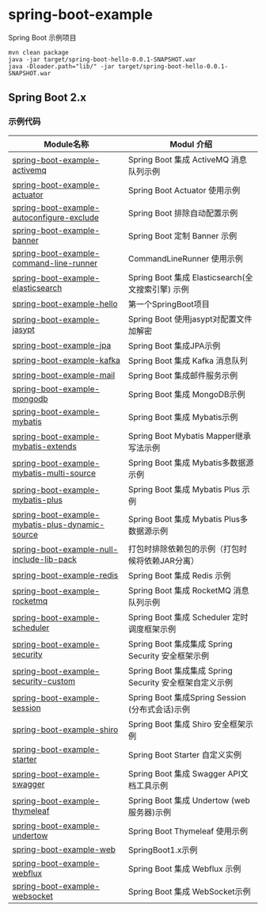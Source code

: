 # spring-boot-example

Spring Boot 示例项目 

```
mvn clean package
java -jar target/spring-boot-hello-0.0.1-SNAPSHOT.war
java -Dloader.path="lib/" -jar target/spring-boot-hello-0.0.1-SNAPSHOT.war
```

Spring Boot 2.x
---

### 示例代码  
| Module名称 | Modul 介绍 |
| ----- | ----- |
| [spring-boot-example-activemq](https://github.com/Relucent/spring-boot-example/tree/master/spring-boot-example-activemq) | Spring Boot 集成 ActiveMQ 消息队列示例|
| [spring-boot-example-actuator](https://github.com/Relucent/spring-boot-example/tree/master/spring-boot-example-actuator) | Spring Boot Actuator 使用示例|
| [spring-boot-example-autoconfigure-exclude](https://github.com/Relucent/spring-boot-example/tree/master/spring-boot-example-autoconfigure-exclude) | Spring Boot 排除自动配置示例|
| [spring-boot-example-banner](https://github.com/Relucent/spring-boot-example/tree/master/spring-boot-example-banner) | Spring Boot 定制 Banner 示例|
| [spring-boot-example-command-line-runner](https://github.com/Relucent/spring-boot-example/tree/master/spring-boot-example-command-line-runner) | CommandLineRunner 使用示例|
| [spring-boot-example-elasticsearch](https://github.com/Relucent/spring-boot-example/tree/master/spring-boot-example-elasticsearch) | Spring Boot 集成 Elasticsearch(全文搜索引擎) 示例|
| [spring-boot-example-hello](https://github.com/Relucent/spring-boot-example/tree/master/spring-boot-example-hello) | 第一个SpringBoot项目|
| [spring-boot-example-jasypt](https://github.com/Relucent/spring-boot-example/tree/master/spring-boot-example-jasypt) | Spring Boot 使用jasypt对配置文件加解密|
| [spring-boot-example-jpa](https://github.com/Relucent/spring-boot-example/tree/master/spring-boot-example-jpa) | Spring Boot 集成JPA示例|
| [spring-boot-example-kafka](https://github.com/Relucent/spring-boot-example/tree/master/spring-boot-example-kafka) | Spring Boot 集成 Kafka 消息队列|
| [spring-boot-example-mail](https://github.com/Relucent/spring-boot-example/tree/master/spring-boot-example-mail) | Spring Boot 集成邮件服务示例|
| [spring-boot-example-mongodb](https://github.com/Relucent/spring-boot-example/tree/master/spring-boot-example-mongodb) | Spring Boot 集成 MongoDB示例|
| [spring-boot-example-mybatis](https://github.com/Relucent/spring-boot-example/tree/master/spring-boot-example-mybatis) | Spring Boot 集成 Mybatis示例|
| [spring-boot-example-mybatis-extends](https://github.com/Relucent/spring-boot-example/tree/master/spring-boot-example-mybatis-extends) | Spring Boot Mybatis Mapper继承写法示例|
| [spring-boot-example-mybatis-multi-source](https://github.com/Relucent/spring-boot-example/tree/master/spring-boot-example-mybatis-multi-source) | Spring Boot 集成 Mybatis多数据源示例|
| [spring-boot-example-mybatis-plus](https://github.com/Relucent/spring-boot-example/tree/master/spring-boot-example-mybatis-plus) | Spring Boot 集成 Mybatis Plus 示例|
| [spring-boot-example-mybatis-plus-dynamic-source](https://github.com/Relucent/spring-boot-example/tree/master/spring-boot-example-mybatis-plus-dynamic-source) | Spring Boot 集成 Mybatis Plus多数据源示例|
| [spring-boot-example-null-include-lib-pack](https://github.com/Relucent/spring-boot-example/tree/master/spring-boot-example-null-include-lib-pack) | 打包时排除依赖包的示例（打包时候将依赖JAR分离）|
| [spring-boot-example-redis](https://github.com/Relucent/spring-boot-example/tree/master/spring-boot-example-redis) | Spring Boot 集成 Redis 示例|
| [spring-boot-example-rocketmq](https://github.com/Relucent/spring-boot-example/tree/master/spring-boot-example-rocketmq) | Spring Boot 集成 RocketMQ 消息队列示例|
| [spring-boot-example-scheduler](https://github.com/Relucent/spring-boot-example/tree/master/spring-boot-example-scheduler) | Spring Boot 集成 Scheduler 定时调度框架示例|
| [spring-boot-example-security](https://github.com/Relucent/spring-boot-example/tree/master/spring-boot-example-security) | Spring Boot 集成集成 Spring Security 安全框架示例|
| [spring-boot-example-security-custom](https://github.com/Relucent/spring-boot-example/tree/master/spring-boot-example-security-custom) | Spring Boot 集成集成 Spring Security 安全框架自定义示例|
| [spring-boot-example-session](https://github.com/Relucent/spring-boot-example/tree/master/spring-boot-example-session) | Spring Boot 集成Spring Session (分布式会话)示例|
| [spring-boot-example-shiro](https://github.com/Relucent/spring-boot-example/tree/master/spring-boot-example-shiro) | Spring Boot 集成 Shiro 安全框架示例|
| [spring-boot-example-starter](https://github.com/Relucent/spring-boot-example/tree/master/spring-boot-example-starter) |  Spring Boot Starter 自定义实例|
| [spring-boot-example-swagger](https://github.com/Relucent/spring-boot-example/tree/master/spring-boot-example-swagger) |  Spring Boot 集成 Swagger API文档工具示例|
| [spring-boot-example-thymeleaf](https://github.com/Relucent/spring-boot-example/tree/master/spring-boot-example-thymeleaf) | Spring Boot 集成 Undertow (web服务器)示例|
| [spring-boot-example-undertow](https://github.com/Relucent/spring-boot-example/tree/master/spring-boot-example-undertow) | Spring Boot Thymeleaf 使用示例|
| [spring-boot-example-web](https://github.com/Relucent/spring-boot-example/tree/master/spring-boot-example-web) | SpringBoot1.x示例|
| [spring-boot-example-webflux](https://github.com/Relucent/spring-boot-example/tree/master/spring-boot-example-webflux) | Spring Boot 集成 Webflux 示例|
| [spring-boot-example-websocket](https://github.com/Relucent/spring-boot-example/tree/master/spring-boot-example-websocket) | Spring Boot 集成 WebSocket示例|
